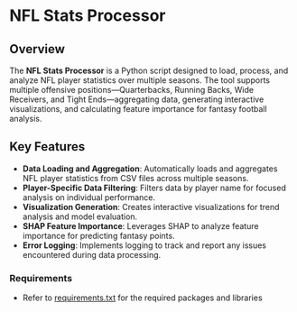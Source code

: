 # NFL Stats Processor

## Overview
The **NFL Stats Processor** is a Python script designed to load, process, and analyze NFL player statistics over multiple seasons. The tool supports multiple offensive positions—Quarterbacks, Running Backs, Wide Receivers, and Tight Ends—aggregating data, generating interactive visualizations, and calculating feature importance for fantasy football analysis. 

## Key Features
- **Data Loading and Aggregation**: Automatically loads and aggregates NFL player statistics from CSV files across multiple seasons.
- **Player-Specific Data Filtering**: Filters data by player name for focused analysis on individual performance.
- **Visualization Generation**: Creates interactive visualizations for trend analysis and model evaluation.
- **SHAP Feature Importance**: Leverages SHAP to analyze feature importance for predicting fantasy points.
- **Error Logging**: Implements logging to track and report any issues encountered during data processing.

### Requirements
- Refer to [requirements.txt](../requirements.txt) for the required packages and libraries
